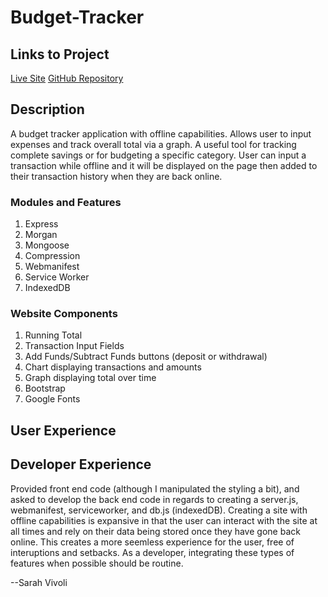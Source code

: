 # Budget-Tracker

## Links to Project

[Live Site](https://track-your-budg3t.herokuapp.com/)
[GitHub Repository](https://github.com/svivoli/Budget-Tracker)

## Description

A budget tracker application with offline capabilities. Allows user to input expenses and track overall total via a graph. A useful tool for tracking complete savings or for budgeting a specific category. User can input a transaction while offline and it will be displayed on the page then added to their transaction history when they are back online.

### Modules and Features

1. Express
2. Morgan
3. Mongoose
4. Compression
5. Webmanifest
6. Service Worker
7. IndexedDB

### Website Components

1. Running Total
2. Transaction Input Fields
3. Add Funds/Subtract Funds buttons (deposit or withdrawal)
4. Chart displaying transactions and amounts
5. Graph displaying total over time
6. Bootstrap
7. Google Fonts

## User Experience


## Developer Experience

Provided front end code (although I manipulated the styling a bit), and asked to develop the back end code in regards to creating a server.js, webmanifest, serviceworker, and db.js (indexedDB). Creating a site with offline capabilities is expansive in that the user can interact with the site at all times and rely on their data being stored once they have gone back online. This creates a more seemless experience for the user, free of interuptions and setbacks. As a developer, integrating these types of features when possible should be routine.

--Sarah Vivoli